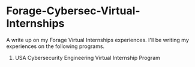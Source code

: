 # Forage-Cybersec-Virtual-Internships
A write up on my Forage Virtual Internships experiences. I'll be writing my experiences on the following programs.

1.  USA Cybersecurity Engineering Virtual Internship Program
